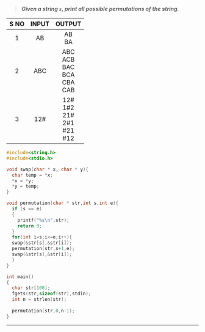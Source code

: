 >***Given a string `s`, print all possible permutations of the string.***

| S NO | INPUT |                 OUTPUT                 |
| :--: | :---: | :------------------------------------: |
|  1   |  AB   |                AB<br>BA                |
|  2   |  ABC  | ABC<br>ACB<br>BAC<br>BCA<br>CBA<br>CAB |
|  3   |  12#  | 12#<br>1#2<br>21#<br>2#1<br>#21<br>#12 |
```c
#include<string.h>
#include<stdio.h>

void swap(char * x, char * y){
  char temp = *x;
  *x = *y;
  *y = temp;
}

void permutation(char * str,int s,int e){
  if (s == e)
  {
    printf("%s\n",str);
    return 0;
  }
  for(int i=s;i<=e;i++){
  swap(&str[s],&str[i]);
  permutation(str,s+1,e);
  swap(&str[s],&str[i]);
  }
}

int main()
{
  char str[100];
  fgets(str,sizeof(str),stdin);
  int n = strlen(str);
  
  permutation(str,0,n-1);
}
```
---